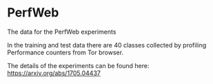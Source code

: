 # PerfWeb
The data for the PerfWeb experiments

In the training and test data there are 40 classes collected by profiling Performance counters from Tor browser.

The details of the experiments can be found here: https://arxiv.org/abs/1705.04437
